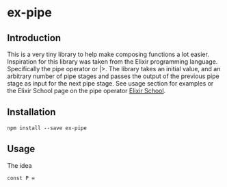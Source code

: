 # ex-pipe

## Introduction
This is a very tiny library to help make composing functions a lot easier.
Inspiration for this library was taken from the Elixir programming language.
Specifically the pipe operator or |>. The library takes an initial value, and
an arbitrary number of pipe stages and passes the output of the previous pipe stage
as input for the next pipe stage. See usage section for examples or the Elixir School
page on the pipe operator [Elixir School](https://elixirschool.com/lessons/basics/pipe-operator/).

## Installation
`npm install --save ex-pipe`

## Usage
The idea

```
const P =
```
